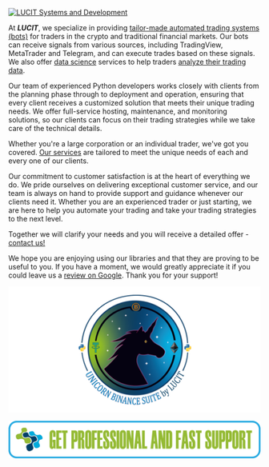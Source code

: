 [![LUCIT Systems and Development](https://raw.githubusercontent.com/LUCIT-Systems-and-Development/.github/main/profile/lucit-tech-banner-github.png)](https://www.lucit.tech)

At ***LUCIT***, we specialize in providing [tailor-made automated trading systems (bots)](https://www.lucit.tech/trading-bots.html) for traders in the crypto and traditional financial markets. Our bots can receive signals from various sources, including TradingView, MetaTrader and Telegram, and can execute trades based on these signals. We also offer [data science](https://www.lucit.tech/data-science.html) services to help traders [analyze their trading data](https://www.lucit.tech/data-science.html).

Our team of experienced Python developers works closely with clients from the planning phase through to deployment and operation, ensuring that every client receives a customized solution that meets their unique trading needs. We offer full-service hosting, maintenance, and monitoring solutions, so our clients can focus on their trading strategies while we take care of the technical details.

Whether you're a large corporation or an individual trader, we've got you covered. [Our services](https://www.lucit.tech/trading-tools.html) are tailored to meet the unique needs of each and every one of our clients.

Our commitment to customer satisfaction is at the heart of everything we do. We pride ourselves on delivering exceptional customer service, and our team is always on hand to provide support and guidance whenever our clients need it. Whether you are an experienced trader or just starting, we are here to help you automate your trading and take your trading strategies to the next level.

Together we will clarify your needs and you will receive a detailed offer - [contact us!](https://www.lucit.tech/contact.html)

We hope you are enjoying using our libraries and that they are proving to be useful to you. If you have a moment, we would greatly appreciate it if you could leave us a [review on Google](https://g.page/r/CbfHlcs8BfG8EAg/review). Thank you for your support!

[![LUCIT-UBS-Banner](https://raw.githubusercontent.com/lucit-systems-and-development/unicorn-binance-suite/master/images/logo/LUCIT-UBS-Banner-Readme.png)](https://www.lucit.tech/unicorn-binance-suite.html)

[![Get professional and fast support](https://raw.githubusercontent.com/LUCIT-Systems-and-Development/unicorn-binance-suite/master/images/support/LUCIT-get-professional-and-fast-support.png)](https://www.lucit.tech/get-support.html)
